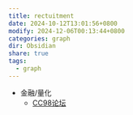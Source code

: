 ```yaml
---
title: rectuitment
date: 2024-10-12T13:01:56+0800
modify: 2024-12-06T00:13:44+0800
categories: graph
dir: Obsidian
share: true
tags:
  - graph
---
```


- 金融/量化
	- [CC98论坛](https://www.cc98.org/topic/5132208)